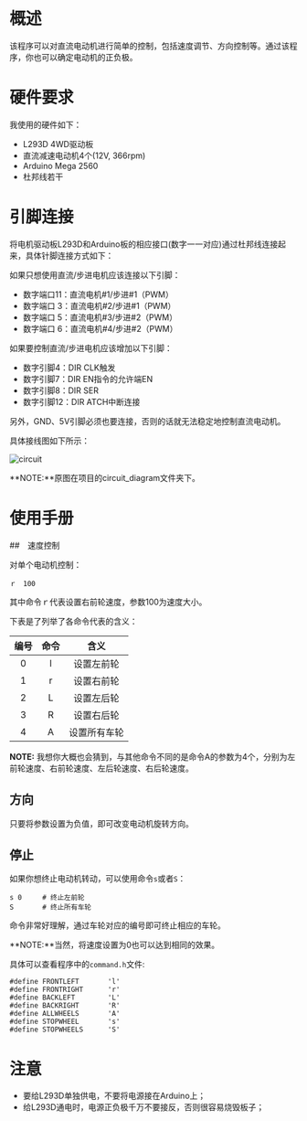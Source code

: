 # 概述

该程序可以对直流电动机进行简单的控制，包括速度调节、方向控制等。通过该程序，你也可以确定电动机的正负极。
# 硬件要求

我使用的硬件如下：

- L293D 4WD驱动板
- 直流减速电动机4个(12V, 366rpm)
- Arduino Mega 2560
- 杜邦线若干

# 引脚连接

将电机驱动板L293D和Arduino板的相应接口(数字一一对应)通过杜邦线连接起来，具体针脚连接方式如下：

如果只想使用直流/步进电机应该连接以下引脚：

- 数字端口11：直流电机#1/步进#1（PWM）
- 数字端口 3：直流电机#2/步进#1（PWM）
- 数字端口 5：直流电机#3/步进#2（PWM）
- 数字端口 6：直流电机#4/步进#2（PWM）

如果要控制直流/步进电机应该增加以下引脚：

- 数字引脚4：DIR CLK触发
- 数字引脚7：DIR EN指令的允许端EN
- 数字引脚8：DIR SER
- 数字引脚12：DIR ATCH中断连接

另外，GND、5V引脚必须也要连接，否则的话就无法稳定地控制直流电动机。

具体接线图如下所示：

![circuit](https://github.com/Sunlcy/Test_DC_motor/blob/master/Test_DC_motor/circuit_diagram/L293D_bb.png)

**NOTE:**原图在项目的circuit_diagram文件夹下。

# 使用手册

##　速度控制

对单个电动机控制：

    ｒ　100

其中命令ｒ代表设置右前轮速度，参数100为速度大小。

下表是了列举了各命令代表的含义：

|编号| 命令 | 含义 |
| :-------------: | :-------------: | :------: |
| 0 | l       | 设置左前轮       |
| 1 | r       | 设置右前轮       |
| 2 | L       | 设置左后轮       |
| 3 | R       | 设置右后轮       |
| 4 | A       | 设置所有车轮     |

**NOTE:** 我想你大概也会猜到，与其他命令不同的是命令A的参数为4个，分别为左前轮速度、右前轮速度、左后轮速度、右后轮速度。

## 方向

只要将参数设置为负值，即可改变电动机旋转方向。

## 停止

如果你想终止电动机转动，可以使用命令`s`或者`S`：

    s 0     # 终止左前轮
    S       # 终止所有车轮

命令非常好理解，通过车轮对应的编号即可终止相应的车轮。

**NOTE:**当然，将速度设置为0也可以达到相同的效果。

具体可以查看程序中的`command.h`文件:

```
#define FRONTLEFT       'l'
#define FRONTRIGHT      'r'
#define BACKLEFT        'L'
#define BACKRIGHT       'R'
#define ALLWHEELS		'A'
#define STOPWHEEL       's'
#define STOPWHEELS      'S'
```


# 注意

- 要给L293D单独供电，不要将电源接在Arduino上；
- 给L293D通电时，电源正负极千万不要接反，否则很容易烧毁板子；
